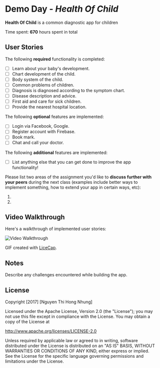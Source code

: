 # Demo Day - *Health Of Child*

**Health Of Child** is a common diagnostic app for children 

Time spent: **670** hours spent in total

## User Stories

The following **required** functionality is completed:

- [ ] Learn about your baby's development.
- [ ] Chart development of the child.
- [ ] Body system of the child.
- [ ] Common problems of children.
- [ ] Diagnosis is diagnosed according to the symptom chart.
- [ ] Disease description and advice.
- [ ] First aid and care for sick children.
- [ ] Provide the nearest hospital location.

The following **optional** features are implemented:

- [ ] Login via Facebook, Google.
- [ ] Register account with Firebase.
- [ ] Book mark.
- [ ] Chat and call your doctor.

The following **additional** features are implemented:

- [ ] List anything else that you can get done to improve the app functionality!

Please list two areas of the assignment you'd like to **discuss further with your peers** during the next class (examples include better ways to implement something, how to extend your app in certain ways, etc):

1.
2.

## Video Walkthrough

Here's a walkthrough of implemented user stories:

<img src='link git' title='Video Walkthrough' width='' alt='Video Walkthrough' />

GIF created with [LiceCap](http://www.cockos.com/licecap/).

## Notes

Describe any challenges encountered while building the app.

## License

Copyright [2017] [Nguyen Thi Hong Nhung]

Licensed under the Apache License, Version 2.0 (the "License");
you may not use this file except in compliance with the License.
You may obtain a copy of the License at

http://www.apache.org/licenses/LICENSE-2.0

Unless required by applicable law or agreed to in writing, software
distributed under the License is distributed on an "AS IS" BASIS,
WITHOUT WARRANTIES OR CONDITIONS OF ANY KIND, either express or implied.
See the License for the specific language governing permissions and
limitations under the License.
